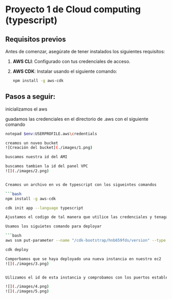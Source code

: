 # Proyecto 1 de Cloud computing (typescript)

## Requisitos previos

Antes de comenzar, asegúrate de tener instalados los siguientes requisitos:

1. **AWS CLI**: Configurado con tus credenciales de acceso.
2. **AWS CDK**: Instalar usando el siguiente comando:

   ```bash
   npm install -g aws-cdk

## Pasos a seguir:
inicializamos el aws

guadamos las credenciales en el directorio de .aws con el siguiente comando 

   ```bash
   notepad $env:USERPROFILE.aws\credentials

creamos un nuveo bucket 
![Creación del bucket](./images/1.png)

buscamos nuestra id del AMI

buscamos tambien la id del panel VPC
![](./images/2.png)


Creamos un archivo en vs de typescript con los sigueintes comandos 

   ```bash
   npm install -g aws-cdk

   cdk init app --language typescript

Ajustamos el codigo de tal manera que utilice las credenciales y tenaga los roles establecudos para que pueda abirir los puertos 8080 y 8081

Usamos los siguietes comando para deployar

   ```bash
   aws ssm put-parameter --name "/cdk-bootstrap/hnb659fds/version" --type "String" --value "15" --overwrite

   cdk deploy

Comporbamos que se haya deployado una nueva instancia en nuestro ec2
![](./images/3.png)


Uilizamos el id de esta instancia y comprobamos con los puertos establecidos

![](./images/4.png)
![](./images/5.png)


